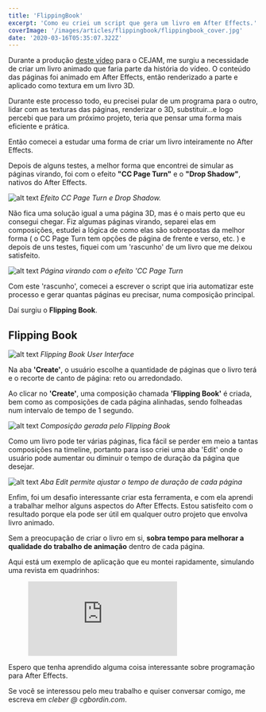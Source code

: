 ```yaml
---
title: 'FlippingBook'
excerpt: 'Como eu criei um script que gera um livro em After Effects.'
coverImage: '/images/articles/flippingbook/flippingbook_cover.jpg'
date: '2020-03-16T05:35:07.322Z'
---
```


Durante a produção [deste vídeo](https://www.youtube.com/watch?v=atW0cztyxso) para o CEJAM, me surgiu a necessidade de criar um livro animado que faria parte da história do vídeo. O conteúdo das páginas foi animado em After Effects, então renderizado a parte e aplicado como textura em um livro 3D.

Durante este processo todo, eu precisei pular de um programa para o outro, lidar com as texturas das páginas, renderizar o 3D, substituir…e logo percebi que para um próximo projeto, teria que pensar uma forma mais eficiente e prática.

Então comecei a estudar uma forma de criar um livro inteiramente no After Effects.

Depois de alguns testes, a melhor forma que encontrei de simular as páginas virando, foi com o efeito **"CC Page Turn"** e o **"Drop Shadow"**, nativos do After Effects.

![alt text](/images/articles/flippingbook/flippingbook_ccpageturn.png "Efeito CC Page Turn e Drop Shadow.")
*Efeito CC Page Turn e Drop Shadow.*

Não fica uma solução igual a uma página 3D, mas é o mais perto que eu consegui chegar. Fiz algumas páginas virando, separei elas em composições, estudei a lógica de como elas são sobrepostas da melhor forma ( o CC Page Turn tem opções de página de frente e verso, etc. ) e depois de uns testes, fiquei com um 'rascunho' de um livro que me deixou satisfeito.

![alt text](/images/articles/flippingbook/flippingbook_test.gif "Página virando com o efeito 'CC Page Turn.")
*Página virando com o efeito 'CC Page Turn*

Com este 'rascunho', comecei a escrever o script que iria automatizar este processo e gerar quantas páginas eu precisar, numa composição principal.

Daí surgiu o **Flipping Book**.

## Flipping Book

![alt text](/images/articles/flippingbook/flippingbook_create.png#width_auto "Flipping Book User Interface")
*Flipping Book User Interface*

Na aba **'Create'**, o usuário escolhe a quantidade de páginas que o livro terá e o recorte de canto de página: reto ou arredondado.

Ao clicar no **'Create'**, uma composição chamada **'Flipping Book'** é criada, bem como as composições de cada página alinhadas, sendo folheadas num intervalo de tempo de 1 segundo.

![alt text](/images/articles/flippingbook/flippingbook_timeline.png "Composição gerada pelo Flipping Book")
*Composição gerada pelo Flipping Book*

Como um livro pode ter várias páginas, fica fácil se perder em meio a tantas composições na timeline, portanto para isso criei uma aba 'Edit' onde o usuário pode aumentar ou diminuir o tempo de duração da página que desejar.

![alt text](/images/articles/flippingbook/flippingbook_edit.png#width_auto "Aba Edit permite ajustar o tempo de duração de cada página")
*Aba Edit permite ajustar o tempo de duração de cada página*

Enfim, foi um desafio interessante criar esta ferramenta, e com ela aprendi a trabalhar melhor alguns aspectos do After Effects. Estou satisfeito com o resultado porque ela pode ser útil em qualquer outro projeto que envolva livro animado.

Sem a preocupação de criar o livro em si, **sobra tempo para melhorar a qualidade do trabalho de animação** dentro de cada página.

Aqui está um exemplo de aplicação que eu montei rapidamente, simulando uma revista em quadrinhos:

<figure class="video_container">
  <iframe class="video_content" src="https://www.youtube.com/embed/Iw-_NJp3neI" frameborder="0" allowfullscreen="true"> </iframe>
</figure>

Espero que tenha aprendido alguma coisa interessante sobre programação para After Effects.

Se você se interessou pelo meu trabalho e quiser conversar comigo, me escreva em *cleber @ cgbordin.com*.